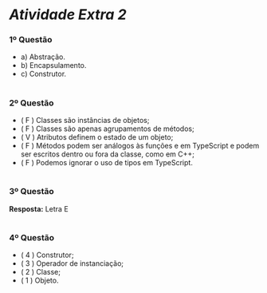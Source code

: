 # ***Atividade Extra 2***

### 1º Questão
* a) Abstração.
* b) Encapsulamento.
* c) Construtor.
#

### 2º Questão
+ ( F ) Classes são instâncias de objetos; 
+ ( F ) Classes são apenas agrupamentos de métodos;
+ ( V ) Atributos definem o estado de um objeto;
+ ( F ) Métodos podem ser análogos às funções e em TypeScript e podem ser escritos dentro ou fora da classe, como em C++;
+ ( F ) Podemos ignorar o uso de tipos em TypeScript.
#

### 3º Questão
__Resposta:__ Letra E 
#

### 4º Questão
+ ( 4 ) Construtor;
+ ( 3 ) Operador de instanciação;
+ ( 2 ) Classe;
+ ( 1 ) Objeto.
#
